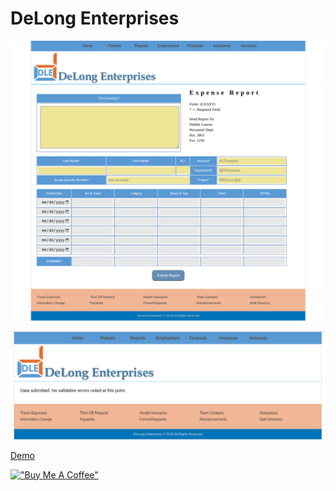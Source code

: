 # DeLong Enterprises

[![DeLong](assets/delongenterprises.png)](https://hesbon-osoro.github.io/DeLong-Enterprises)

[![Valid](assets/delongenterprises-valid.png)](https://hesbon-osoro.github.io/DeLong-Enterprises)


[Demo](https://hesbon-osoro.github.io/DeLong-Enterprises)

[!["Buy Me A Coffee"](https://www.buymeacoffee.com/assets/img/custom_images/orange_img.png)](https://www.buymeacoffee.com/wazimu)
